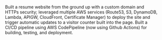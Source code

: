 Built a resume website from the ground up with a custom domain and HTTPs security; leveraged multiple AWS services (Route53, S3, DynamoDB, Lambda, APIGW, CloudFront, Certificate Manager) to deploy the site and trigger automatic updates to a visitor counter built into the page. Built a CI/CD pipeline using AWS CodePipeline (now using Github Actions) for building, testing, and deployment.
